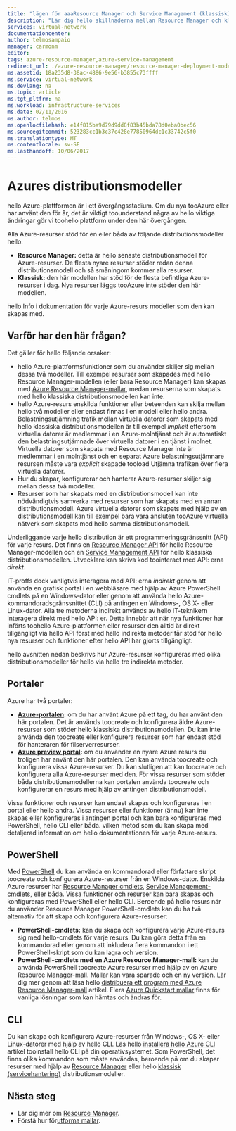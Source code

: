 ```yaml
---
title: "lägen för aaaResource Manager och Service Management (klassisk) distribution | Microsoft Docs"
description: "Lär dig hello skillnaderna mellan Resource Manager och klassiska distributionsmodeller."
services: virtual-network
documentationcenter: 
author: telmosampaio
manager: carmonm
editor: 
tags: azure-resource-manager,azure-service-management
redirect_url: ./azure-resource-manager/resource-manager-deployment-model
ms.assetid: 18a235d8-38ac-4886-9e56-b3855c73ffff
ms.service: virtual-network
ms.devlang: na
ms.topic: article
ms.tgt_pltfrm: na
ms.workload: infrastructure-services
ms.date: 02/11/2016
ms.author: telmos
ms.openlocfilehash: e14f815ba9d79d9dd8f83b45bda78d0eba0bec56
ms.sourcegitcommit: 523283cc1b3c37c428e77850964dc1c33742c5f0
ms.translationtype: MT
ms.contentlocale: sv-SE
ms.lasthandoff: 10/06/2017
---
```

# <a name="azure-deployment-models"></a>Azures distributionsmodeller
hello Azure-plattformen är i ett övergångsstadium.  Om du nya tooAzure eller har använt den för år, det är viktigt toounderstand några av hello viktiga ändringar gör vi toohello plattform under den här övergången.

Alla Azure-resurser stöd för en eller båda av följande distributionsmodeller hello:

* **Resource Manager:** detta är hello senaste distributionsmodell för Azure-resurser. De flesta nyare resurser stöder redan denna distributionsmodell och så småningom kommer alla resurser.   
* **Klassisk:** den här modellen har stöd för de flesta befintliga Azure-resurser i dag. Nya resurser läggs tooAzure inte stöder den här modellen.

hello Info i dokumentation för varje Azure-resurs modeller som den kan skapas med.

## <a name="why-does-this-matter"></a>Varför har den här frågan?
Det gäller för hello följande orsaker:

* hello Azure-plattformsfunktioner som du använder skiljer sig mellan dessa två modeller.  Till exempel resurser som skapades med hello Resource Manager-modellen (eller bara Resource Manager) kan skapas med [Azure Resource Manager-mallar](azure-resource-manager/resource-group-overview.md#template-deployment), medan resurserna som skapats med hello klassiska distributionsmodellen kan inte.
* hello Azure-resurs enskilda funktioner eller beteenden kan skilja mellan hello två modeller eller endast finnas i en modell eller hello andra.  Belastningsutjämning trafik mellan virtuella datorer som skapats med hello klassiska distributionsmodellen är till exempel *implicit* eftersom virtuella datorer är medlemmar i en Azure-molntjänst och är automatiskt den belastningsutjämnade över virtuella datorer i en tjänst i molnet. Virtuella datorer som skapats med Resource Manager inte är medlemmar i en molntjänst och en separat Azure belastningsutjämnare resursen måste vara *explicit* skapade tooload Utjämna trafiken över flera virtuella datorer.  
* Hur du skapar, konfigurerar och hanterar Azure-resurser skiljer sig mellan dessa två modeller.
* Resurser som har skapats med en distributionsmodell kan inte nödvändigtvis samverka med resurser som har skapats med en annan distributionsmodell. Azure virtuella datorer som skapats med hjälp av en distributionsmodell kan till exempel bara vara ansluten tooAzure virtuella nätverk som skapats med hello samma distributionsmodell.    

Underliggande varje hello distribution är ett programmeringsgränssnitt (API) för varje resurs.  Det finns en [Resource Manager API](https://msdn.microsoft.com/library/azure/dn948464.aspx) för hello Resource Manager-modellen och en [Service Management API](https://msdn.microsoft.com/library/azure/ee460799.aspx) för hello klassiska distributionsmodellen. Utvecklare kan skriva kod toointeract med API: erna *direkt*.  

IT-proffs dock vanligtvis interagera med API: erna *indirekt* genom att använda en grafisk portal i en webbläsare med hjälp av Azure PowerShell cmdlets på en Windows-dator eller genom att använda hello Azure-kommandoradsgränssnittet (CLI) på antingen en Windows-, OS X- eller Linux-dator. Alla tre metoderna indirekt används av hello IT-teknikern interagera direkt med hello API: er. Detta innebär att när nya funktioner har införts toohello Azure-plattformen eller resurser den alltid är direkt tillgängligt via hello API först med hello indirekta metoder får stöd för hello nya resurser och funktioner efter hello API har gjorts tillgängligt.  

hello avsnitten nedan beskrivs hur Azure-resurser konfigureras med olika distributionsmodeller för hello via hello tre indirekta metoder.

## <a name="portals"></a>Portaler
Azure har två portaler:

* **[Azure-portalen](https://manage.windowsazure.com):** om du har använt Azure på ett tag, du har använt den här portalen. Det är används toocreate och konfigurera äldre Azure-resurser som stöder hello klassiska distributionsmodellen. Du kan inte använda den toocreate eller konfigurera resurser som har endast stöd för hanteraren för filserverresurser. 
* **[Azure preview portal](https://azure.microsoft.com/overview/preview-portal/):** om du använder en nyare Azure resurs du troligen har använt den här portalen. Den kan använda toocreate och konfigurera vissa Azure-resurser. Du kan slutligen att kan toocreate och konfigurera alla Azure-resurser med den. För vissa resurser som stöder båda distributionsmodellerna kan portalen använda toocreate och konfigurerar en resurs med hjälp av antingen distributionsmodell. 

Vissa funktioner och resurser kan endast skapas och konfigureras i en portal eller hello andra. Vissa resurser eller funktioner (ännu) kan inte skapas eller konfigureras i antingen portal och kan bara konfigureras med PowerShell, hello CLI eller båda. vilken metod som du kan skapa med detaljerad information om hello dokumentationen för varje Azure-resurs. 

## <a name="powershell"></a>PowerShell
Med [PowerShell](/powershell/azureps-cmdlets-docs) du kan använda en kommandorad eller författare skript toocreate och konfigurera Azure-resurser från en Windows-dator.  Enskilda Azure resurser har [Resource Manager cmdlets](/powershell/azure/overview), [Service Management-cmdlets](/powershell/azure/overview?view=azuresmps-3.7.0), eller båda.  Vissa funktioner och resurser kan bara skapas och konfigureras med PowerShell eller hello CLI. Beroende på hello resurs när du använder Resource Manager PowerShell-cmdlets kan du ha två alternativ för att skapa och konfigurera Azure-resurser:

* **PowerShell-cmdlets:** kan du skapa och konfigurera varje Azure-resurs sig med hello-cmdlets för varje resurs. Du kan göra detta från en kommandorad eller genom att inkludera flera kommandon i ett PowerShell-skript som du kan lagra och version.
* **PowerShell-cmdlets med en Azure Resource Manager-mall:** kan du använda PowerShell toocreate Azure resurser med hjälp av en Azure Resource Manager-mall. Mallar kan vara sparade och en ny version. Lär dig mer genom att läsa hello [distribuera ett program med Azure Resource Manager-mall](resource-group-template-deploy.md) artikel. Flera [Azure Quickstart mallar](https://azure.microsoft.com/documentation/templates/) finns för vanliga lösningar som kan hämtas och ändras för.

## <a name="cli"></a>CLI
Du kan skapa och konfigurera Azure-resurser från Windows-, OS X- eller Linux-datorer med hjälp av hello CLI.  Läs hello [installera hello Azure CLI](cli-install-nodejs.md) artikel tooinstall hello CLI på din operativsystemet. Som PowerShell, det finns olika kommandon som måste användas, beroende på om du skapar resurser med hjälp av [Resource Manager](xplat-cli-azure-resource-manager.md) eller hello [klassisk (servicehantering)](virtual-machines/linux/classic/manage-visual-studio.md?toc=%2fazure%2fvirtual-machines%2flinux%2fclassic%2ftoc.json) distributionsmodeller.

## <a name="next-steps"></a>Nästa steg
* Lär dig mer om [Resource Manager](azure-resource-manager/resource-group-overview.md).
* Förstå hur för[utforma mallar](best-practices-resource-manager-design-templates.md).

